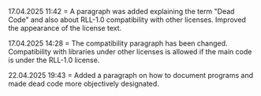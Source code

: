 17.04.2025 11:42 =
  A paragraph was added explaining the term "Dead Code" and also about RLL-1.0 compatibility with other licenses. Improved the appearance of the license text.

17.04.2025 14:28 =
  The compatibility paragraph has been changed. Compatibility with libraries under other licenses is allowed if the main code is under the RLL-1.0 license.

22.04.2025 19:43 =
  Added a paragraph on how to document programs and made dead code more objectively designated.
